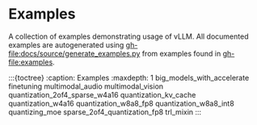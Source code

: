 # Examples

A collection of examples demonstrating usage of vLLM.
All documented examples are autogenerated using <gh-file:docs/source/generate_examples.py> from examples found in <gh-file:examples>.

:::{toctree}
:caption: Examples
:maxdepth: 1
big_models_with_accelerate
finetuning
multimodal_audio
multimodal_vision
quantization_2of4_sparse_w4a16
quantization_kv_cache
quantization_w4a16
quantization_w8a8_fp8
quantization_w8a8_int8
quantizing_moe
sparse_2of4_quantization_fp8
trl_mixin
:::
